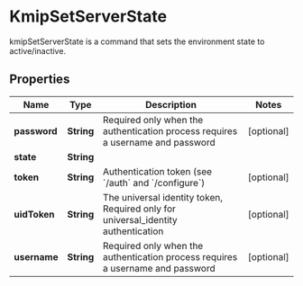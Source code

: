 

# KmipSetServerState

kmipSetServerState is a command that sets the environment state to active/inactive.
## Properties

Name | Type | Description | Notes
------------ | ------------- | ------------- | -------------
**password** | **String** | Required only when the authentication process requires a username and password |  [optional]
**state** | **String** |  | 
**token** | **String** | Authentication token (see &#x60;/auth&#x60; and &#x60;/configure&#x60;) |  [optional]
**uidToken** | **String** | The universal identity token, Required only for universal_identity authentication |  [optional]
**username** | **String** | Required only when the authentication process requires a username and password |  [optional]



